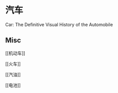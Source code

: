 # 汽车


Car: The Definitive Visual History of the Automobile





## Misc

[[机动车]]

[[火车]]

[[汽油]]

[[电池]]


